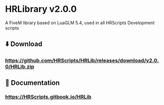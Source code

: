 # HRLibrary v2.0.0
A FiveM library based on LuaGLM 5.4, used in all HRScripts Development scripts

## ⬇️ Download
### https://github.com/HRScripts/HRLib/releases/download/v2.0.0/HRLib.zip

## 📘 Documentation
### https://HRScripts.gitbook.io/HRLib